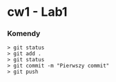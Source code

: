 # cw1 - Lab1 

### Komendy

```
> git status 
> git add . 
> git status 
> git commit -m "Pierwszy commit" 
> git push
```
